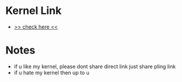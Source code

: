 # Kernel Link 
* <a href="https://www.pling.com/p/1406315/#files-panel"> >> check here << </a>

# Notes
* if u like my kernel, please dont share direct link just share pling link
* if u hate my kernel then up to u